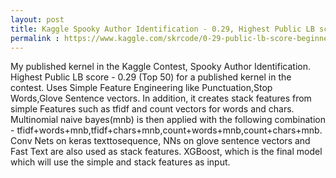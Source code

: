 ```yaml
---
layout: post
title: Kaggle Spooky Author Identification - 0.29, Highest Public LB score for a published kernel, Beginner NLP Tutorial
permalink : https://www.kaggle.com/skrcode/0-29-public-lb-score-beginner-nlp-tutorial
---
```


My published kernel in the Kaggle Contest, Spooky Author Identification. Highest Public LB score - 0.29 (Top 50) for a published kernel in the contest. Uses Simple Feature Engineering like Punctuation,Stop Words,Glove Sentence vectors. 
In addition, it creates stack features from simple Features such as tfidf and count vectors for words and chars. Multinomial naive bayes(mnb) is then applied with the following combination - tfidf+words+mnb,tfidf+chars+mnb,count+words+mnb,count+chars+mnb. 
Conv Nets on keras texttosequence, NNs on glove sentence vectors and Fast Text are also used as stack features. 
XGBoost, which is the final model which will use the simple and stack features as input.
